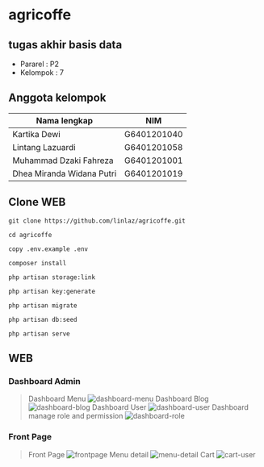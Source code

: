 # agricoffe
## tugas akhir basis data
- Pararel : P2
- Kelompok : 7
## Anggota kelompok
| Nama lengkap  | NIM |
| ------------- | ------------- |
| Kartika Dewi  | G6401201040  |
| Lintang Lazuardi  | G6401201058  |
| Muhammad Dzaki Fahreza  | G6401201001  |
| Dhea Miranda Widana Putri  | G6401201019  |
## Clone WEB
```
git clone https://github.com/linlaz/agricoffe.git
```
```
cd agricoffe
```
```
copy .env.example .env
```
```
composer install
```
```
php artisan storage:link
```
```
php artisan key:generate
```
```
php artisan migrate
```
```
php artisan db:seed
```
```
php artisan serve
```
## WEB
### Dashboard Admin
> Dashboard Menu
![dashboard-menu](https://user-images.githubusercontent.com/89636741/144730245-add2a287-7686-4bf4-85bb-618151d81cd9.png)
> Dashboard Blog
![dashboard-blog](https://user-images.githubusercontent.com/89636741/144730322-f386063a-71ee-4fe5-a82f-c4a44e9bc765.png)
> Dashboard User
![dashboard-user](https://user-images.githubusercontent.com/89636741/144730520-073988a6-497a-4e55-a27c-8917cb7a0a06.png)
> Dashboard manage role and permission
![dashboard-role](https://user-images.githubusercontent.com/89636741/144730572-fca8fed9-e82c-4d25-b5a0-f92291d3ec85.png)
### Front Page
> Front Page
![frontpage](https://user-images.githubusercontent.com/89636741/144730840-b14b6ca1-ab48-41a3-9f39-b040fa43c7af.png)
> Menu detail
![menu-detail](https://user-images.githubusercontent.com/89636741/144730957-317c8a85-0c04-418d-b48e-97b3233c81b2.png)
> Cart 
![cart-user](https://user-images.githubusercontent.com/89636741/144731010-3ff4457d-d831-4689-a2fa-df131e64cd74.png)
